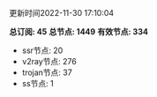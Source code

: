 更新时间2022-11-30 17:10:04

**总订阅: 45**
**总节点: 1449**
**有效节点: 334**
- ssr节点: 20
- v2ray节点: 276
- trojan节点: 37
- ss节点: 1
